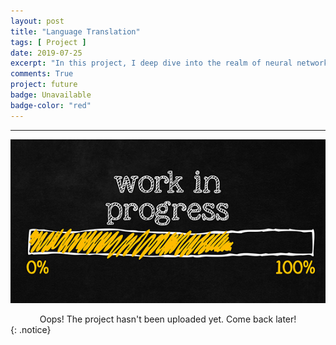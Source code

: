 ```yaml
---
layout: post
title: "Language Translation"
tags: [ Project ]
date: 2019-07-25
excerpt: "In this project, I deep dive into the realm of neural network machine translation. I wish to train a sequence to sequence model on a dataset of English and French sentences that can translate new sentences from English to French."
comments: True
project: future
badge: Unavailable
badge-color: "red"
---
```


---

![png](/assets/img/wip.jpg)
<center> Oops! The project hasn't been uploaded yet. Come back later! </center>
{: .notice}

